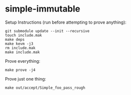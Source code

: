 # simple-immutable

Setup Instructions (run before attempting to prove anything):
```
git submodule update --init --recursive
touch include.mak
make deps
make kevm -j3
rm include.mak
make include.mak
```

Prove everything:
```
make prove -j4
```

Prove just one thing:
```
make out/accept/Simple_foo_pass_rough
```
